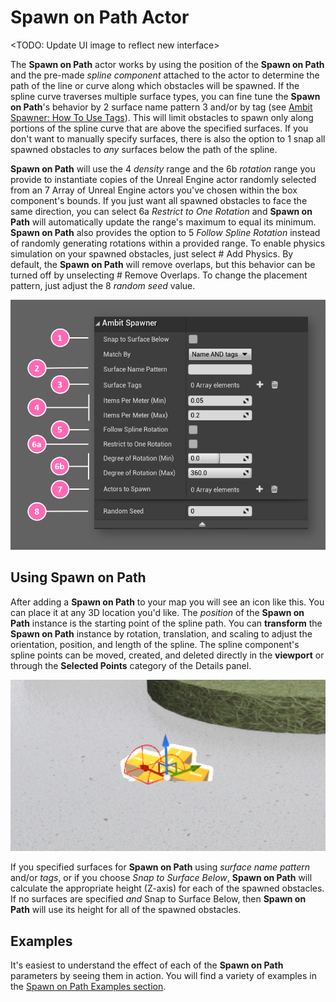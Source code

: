# Spawn on Path Actor
<TODO: Update UI image to reflect new interface>

The **Spawn on Path** actor works by using the position of the **Spawn on Path** and the pre-made _spline component_ attached to the actor to determine the path of the line or curve along which obstacles will be spawned. If the spline curve traverses multiple surface types, you can fine tune the **Spawn on Path**'s behavior by <number-badge>2</number-badge> surface name pattern <number-badge>3</number-badge> and/or by tag (see [Ambit Spawner: How To Use Tags](/spawner-parent/#how-to-use-tags)). This will limit obstacles to spawn only along portions of the spline curve that are above the specified surfaces. If you don't want to manually specify surfaces, there is also the option to <number-badge>1</number-badge> snap all spawned obstacles to _any_ surfaces below the path of the spline. 

**Spawn on Path** will use the <number-badge>4</number-badge> _density_ range and the <number-badge>6b</number-badge> _rotation_ range you provide to instantiate copies of the Unreal Engine actor randomly selected from an <number-badge>7</number-badge> Array of Unreal Engine actors you've chosen within the box component's bounds. If you just want all spawned obstacles to face the same direction, you can select <number-badge>6a</number-badge> _Restrict to One Rotation_ and **Spawn on Path** will automatically update the range's maximum to equal its minimum. **Spawn on Path** also provides the option to <number-badge>5</number-badge> _Follow Spline Rotation_ instead of randomly generating rotations within a provided range. To enable physics simulation on your spawned obstacles, just select <number-badge>#</number-badge> Add Physics. By default, the **Spawn on Path** will remove overlaps, but this behavior can be turned off by unselecting <number-badge>#</number-badge> Remove Overlaps. To change the placement pattern, just adjust the <number-badge>8</number-badge> _random seed_ value.

![Spawn on Path annotated UI](./images/spawn-on-path/AmbitSpawnerSpline_UI.png)

## Using Spawn on Path

After adding a **Spawn on Path** to your map you will see an icon like this. You can place it at any 3D location you'd like. The _position_ of the **Spawn on Path** instance is the starting point of the spline path. You can **transform** the **Spawn on Path** instance by rotation, translation, and scaling to adjust the orientation, position, and length of the spline. The spline component's spline points can be moved, created, and deleted directly in the **viewport** or through the **Selected Points** category of the Details panel.

![Spawn on Path placement](./images/spawn-on-path/AmbitSpawnerSpline_Placed.png)

If you specified surfaces for **Spawn on Path** using _surface name pattern_ and/or _tags_, or if you choose _Snap to Surface Below_, **Spawn on Path** will calculate the appropriate height (Z-axis) for each of the spawned obstacles. If no surfaces are specified _and_ Snap to Surface Below, then **Spawn on Path** will use its height for all of the spawned obstacles.

## Examples

It's easiest to understand the effect of each of the **Spawn on Path** parameters by seeing them in action. You will find a variety of examples in the [Spawn on Path Examples section](/spawner-examples/#spawn-on-path-examples).